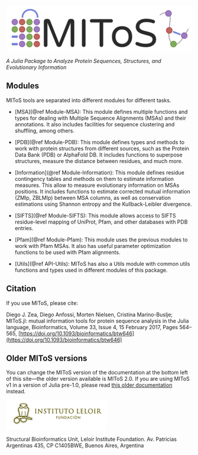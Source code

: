 ![MIToS.jl](./assets/MIToS_logo.png)  

*A Julia Package to Analyze Protein Sequences, Structures, and Evolutionary Information*

## Modules

MIToS tools are separated into different modules for different tasks.

- [MSA](@ref Module-MSA): This module defines multiple functions and types for dealing with 
Multiple Sequence Alignments (MSAs) and their annotations. It also includes facilities 
for sequence clustering and shuffling, among others.

- [PDB](@ref Module-PDB): This module defines types and methods to work with protein 
structures from different sources, such as the Protein Data Bank (PDB) or AlphaFold DB. 
It includes functions to superpose structures, measure the distance between residues, and much more.

- [Information](@ref Module-Information): This module defines residue contingency tables and 
methods on them to estimate information measures. This allow to measure evolutionary
information on MSAs positions. It includes functions to estimate corrected mutual 
information (ZMIp, ZBLMIp) between MSA columns, as well as conservation estimations using 
Shannon entropy and the Kullback-Leibler divergence.

- [SIFTS](@ref Module-SIFTS): This module allows access to SIFTS residue-level mapping of 
UniProt, Pfam, and other databases with PDB entries.

- [Pfam](@ref Module-Pfam): This module uses the previous modules to work with Pfam MSAs. 
It also has useful parameter optimization functions to be used with Pfam alignments.

- [Utils](@ref API-Utils): MIToS has also a Utils module with common utils functions and 
types used in different modules of this package.

## Citation  

If you use MIToS, please cite:

Diego J. Zea, Diego Anfossi, Morten Nielsen, Cristina Marino-Buslje; MIToS.jl: mutual information tools for protein sequence analysis in the Julia language, Bioinformatics, Volume 33, Issue 4, 15 February 2017, Pages 564–565, [https://doi.org/10.1093/bioinformatics/btw646](https://doi.org/10.1093/bioinformatics/btw646)  

## Older MIToS versions

You can change the MIToS version of the documentation at the bottom left of this site—the 
older version available is MIToS 2.0. If you are using MIToS v1 in a version of Julia 
pre-1.0, please read [this older documentation](https://diegozea.github.io/mitosghpage-legacy/) instead.  


![Leloir Institute Foundation](./assets/FIL_logo.png)  

Structural Bioinformatics Unit, Leloir Institute Foundation.
Av. Patricias Argentinas 435, CP C1405BWE, Buenos Aires, Argentina
